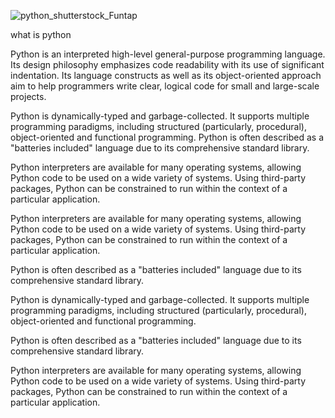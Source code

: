 ![python_shutterstock_Funtap](https://github.com/AkashSingh1141144/Learning_Python/assets/147084128/e190dc41-ca13-4f7b-93e4-7b4d410f0821)


what is python

Python is an interpreted high-level general-purpose programming language. Its design philosophy emphasizes code readability with its use of significant indentation. Its language constructs as well as its object-oriented approach aim to help programmers write clear, logical code for small and large-scale projects.

Python is dynamically-typed and garbage-collected. It supports multiple programming paradigms, including structured (particularly, procedural), object-oriented and functional programming. Python is often described as a "batteries included" language due to its comprehensive standard library.

Python interpreters are available for many operating systems, allowing Python code to be used on a wide variety of systems. Using third-party packages, Python can be constrained to run within the context of a particular application.

Python interpreters are available for many operating systems, allowing Python code to be used on a wide variety of systems. Using third-party packages, Python can be constrained to run within the context of a particular application.

Python is often described as a "batteries included" language due to its comprehensive standard library.

Python is dynamically-typed and garbage-collected. It supports multiple programming paradigms, including structured (particularly, procedural), object-oriented and functional programming.

Python is often described as a "batteries included" language due to its comprehensive standard library.

Python interpreters are available for many operating systems, allowing Python code to be used on a wide variety of systems. Using third-party packages, Python can be constrained to run within the context of a particular application.
